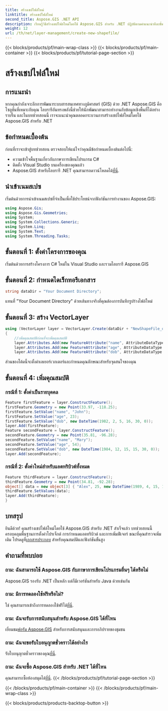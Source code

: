 ```yaml
---
title: สร้างเชปไฟล์ใหม่
linktitle: สร้างเชปไฟล์ใหม่
second_title: Aspose.GIS .NET API
description: เรียนรู้วิธีสร้างเชปไฟล์ใหม่โดยใช้ Aspose.GIS สำหรับ .NET ปฏิบัติตามคำแนะนำทีละขั้นตอนของเราและปลดล็อกพลังของการจัดการข้อมูลเชิงพื้นที่
weight: 12
url: /th/net/layer-management/create-new-shapefile/
---
```


{{< blocks/products/pf/main-wrap-class >}}
{{< blocks/products/pf/main-container >}}
{{< blocks/products/pf/tutorial-page-section >}}

# สร้างเชปไฟล์ใหม่

## การแนะนำ
หากคุณกำลังเจาะลึกการพัฒนาระบบสารสนเทศทางภูมิศาสตร์ (GIS) ด้วย .NET Aspose.GIS คือโซลูชันที่เหมาะกับคุณ ไลบรารีอันทรงพลังนี้ช่วยให้นักพัฒนาสามารถทำงานกับข้อมูลเชิงพื้นที่ได้อย่างราบรื่น และในบทช่วยสอนนี้ เราจะแนะนำคุณตลอดกระบวนการสร้างเชปไฟล์ใหม่โดยใช้ Aspose.GIS สำหรับ .NET
## ข้อกำหนดเบื้องต้น
ก่อนที่เราจะเข้าสู่บทช่วยสอน ตรวจสอบให้แน่ใจว่าคุณมีข้อกำหนดเบื้องต้นต่อไปนี้:
- ความเข้าใจพื้นฐานเกี่ยวกับภาษาการเขียนโปรแกรม C#
- ติดตั้ง Visual Studio บนเครื่องของคุณแล้ว
-  Aspose.GIS สำหรับไลบรารี .NET คุณสามารถดาวน์โหลดได้[ที่นี่](https://releases.aspose.com/gis/net/).
## นำเข้าเนมสเปซ
เริ่มต้นด้วยการนำเข้าเนมสเปซที่จำเป็นเพื่อใช้ประโยชน์จากฟังก์ชันการทำงานของ Aspose.GIS:
```csharp
using Aspose.Gis;
using Aspose.Gis.Geometries;
using System;
using System.Collections.Generic;
using System.Linq;
using System.Text;
using System.Threading.Tasks;
```
## ขั้นตอนที่ 1: ตั้งค่าโครงการของคุณ
เริ่มต้นด้วยการสร้างโครงการ C# ใหม่ใน Visual Studio และรวมไลบรารี Aspose.GIS
## ขั้นตอนที่ 2: กำหนดไดเร็กทอรีเอกสาร
```csharp
string dataDir = "Your Document Directory";
```
แทนที่ "Your Document Directory" ด้วยเส้นทางจริงที่คุณต้องการบันทึกรูปร่างไฟล์ใหม่
## ขั้นตอนที่ 3: สร้าง VectorLayer
```csharp
using (VectorLayer layer = VectorLayer.Create(dataDir + "NewShapeFile_out.shp", Drivers.Shapefile))
{
    //เพิ่มคุณสมบัติก่อนที่จะเพิ่มคุณสมบัติ
    layer.Attributes.Add(new FeatureAttribute("name", AttributeDataType.String));
    layer.Attributes.Add(new FeatureAttribute("age", AttributeDataType.Integer));
    layer.Attributes.Add(new FeatureAttribute("dob", AttributeDataType.DateTime));
```
ส่วนของโค้ดนี้จะตั้งค่าเลเยอร์เวกเตอร์และกำหนดคุณลักษณะสำหรับจุดสนใจของคุณ
## ขั้นตอนที่ 4: เพิ่มคุณสมบัติ
### กรณีที่ 1: ตั้งค่าเป็นรายบุคคล
```csharp
Feature firstFeature = layer.ConstructFeature();
firstFeature.Geometry = new Point(33.97, -118.25);
firstFeature.SetValue("name", "John");
firstFeature.SetValue("age", 23);
firstFeature.SetValue("dob", new DateTime(1982, 2, 5, 16, 30, 0));
layer.Add(firstFeature);
Feature secondFeature = layer.ConstructFeature();
secondFeature.Geometry = new Point(35.81, -96.28);
secondFeature.SetValue("name", "Mary");
secondFeature.SetValue("age", 54);
secondFeature.SetValue("dob", new DateTime(1984, 12, 15, 15, 30, 0));
layer.Add(secondFeature);
```
### กรณีที่ 2: ตั้งค่าใหม่สำหรับแอตทริบิวต์ทั้งหมด
```csharp
Feature thirdFeature = layer.ConstructFeature();
thirdFeature.Geometry = new Point(34.81, -92.28);
object[] data = new object[3] { "Alex", 25, new DateTime(1989, 4, 15, 15, 30, 0) };
thirdFeature.SetValues(data);
layer.Add(thirdFeature);
}
```
## บทสรุป
 ยินดีด้วย! คุณสร้างเชปไฟล์ใหม่โดยใช้ Aspose.GIS สำหรับ .NET สำเร็จแล้ว บทช่วยสอนนี้ครอบคลุมพื้นฐานการตั้งค่าโปรเจ็กต์ การกำหนดแอตทริบิวต์ และการเพิ่มฟีเจอร์ ขณะที่คุณสำรวจเพิ่มเติม โปรดดูที่[เอกสารประกอบ](https://reference.aspose.com/gis/net/) สำหรับคุณสมบัติและฟังก์ชันขั้นสูง
## คำถามที่พบบ่อย
### ถาม: ฉันสามารถใช้ Aspose.GIS กับภาษาการเขียนโปรแกรมอื่นๆ ได้หรือไม่
Aspose.GIS รองรับ .NET เป็นหลัก แต่ก็มีเวอร์ชันสำหรับ Java ด้วยเช่นกัน
### ถาม: มีการทดลองใช้ฟรีหรือไม่?
 ใช่ คุณสามารถเข้าถึงการทดลองใช้ฟรีได้[ที่นี่](https://releases.aspose.com/).
### ถาม: ฉันจะรับการสนับสนุนสำหรับ Aspose.GIS ได้ที่ไหน
 เยี่ยมชม[ฟอรัม Aspose.GIS](https://forum.aspose.com/c/gis/33) สำหรับการสนับสนุนและการอภิปรายของชุมชน
### ถาม: ฉันจะขอรับใบอนุญาตชั่วคราวได้อย่างไร
 รับใบอนุญาตชั่วคราวของคุณ[ที่นี่](https://purchase.aspose.com/temporary-license/).
### ถาม: ฉันจะซื้อ Aspose.GIS สำหรับ .NET ได้ที่ไหน
 คุณสามารถซื้อห้องสมุดได้[ที่นี่](https://purchase.aspose.com/buy).
{{< /blocks/products/pf/tutorial-page-section >}}

{{< /blocks/products/pf/main-container >}}
{{< /blocks/products/pf/main-wrap-class >}}

{{< blocks/products/products-backtop-button >}}
